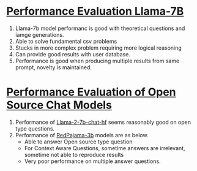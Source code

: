 # [Performance Evaluation Llama-7B](https://github.com/HSaurabh0919/CTransformers/tree/main/LangChain)
1.  Llama-7b model performanc is good with theoretical questions and iamge generations.
2.  Able to solve fundamental csv problems
3.  Stucks in more complex problem requiring more logical reasoning
4.  Can provide good results with user database.
5.  Performance is good when producing multiple results from same prompt, novelty is maintained.


# [Performance Evaluation of Open Source Chat Models](https://github.com/HSaurabh0919/CTransformers/tree/main/LangChain)
1. Performance of [Llama-2-7b-chat-hf](Llama/Llama_chat_hf_1.ipynb) seems reasonably good on open type questions.
2. Performance of [RedPajama-3b](https://github.com/HSaurabh0919/CTransformers/blob/main/Llama/Performance_Evaluation_RedPajama_Chat_3B.ipynb) models are as below.
    * Able to answer Open source type question
    * For Context Aware Questions, sometime answers are irrelevant, sometime not able to reproduce results
    * Very poor performance on multiple answer questions.
